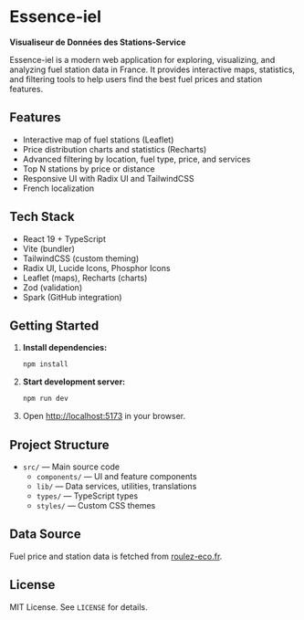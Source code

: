 
# Essence-iel

**Visualiseur de Données des Stations-Service**

Essence-iel is a modern web application for exploring, visualizing, and analyzing fuel station data in France. It provides interactive maps, statistics, and filtering tools to help users find the best fuel prices and station features.

## Features
- Interactive map of fuel stations (Leaflet)
- Price distribution charts and statistics (Recharts)
- Advanced filtering by location, fuel type, price, and services
- Top N stations by price or distance
- Responsive UI with Radix UI and TailwindCSS
- French localization

## Tech Stack
- React 19 + TypeScript
- Vite (bundler)
- TailwindCSS (custom theming)
- Radix UI, Lucide Icons, Phosphor Icons
- Leaflet (maps), Recharts (charts)
- Zod (validation)
- Spark (GitHub integration)

## Getting Started
1. **Install dependencies:**
	```bash
	npm install
	```
2. **Start development server:**
	```bash
	npm run dev
	```
3. Open [http://localhost:5173](http://localhost:5173) in your browser.

## Project Structure
- `src/` — Main source code
  - `components/` — UI and feature components
  - `lib/` — Data services, utilities, translations
  - `types/` — TypeScript types
  - `styles/` — Custom CSS themes

## Data Source
Fuel price and station data is fetched from [roulez-eco.fr](https://donnees.roulez-eco.fr/opendata/instantane).

## License
MIT License. See `LICENSE` for details.
